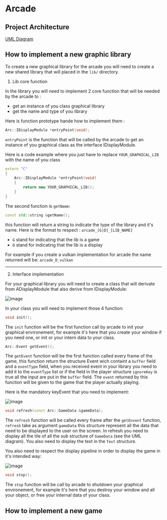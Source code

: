 
# Arcade

## Project Architecture

[UML Diagram](https://lucid.app/lucidchart/6680fd71-2d91-41ca-bd80-dfa4c7227fbd/edit?viewport_loc=839%2C-53%2C2219%2C1059%2CL.BeP2~polPs&invitationId=inv_59fe9b67-f6d2-46ce-896b-5d7a95774716)

##  How to implement a new graphic library

To create a new graphical library for the arcade you will need to create a new shared library that will placed in the ```lib/``` directory.

1. Lib core function

In the library you will need to implement 2 core function that will be needed by the arcade to :

- get an instance of you class graphical library
- get the name and type of you library

Here is function prototype hande how to implement them :

```c++
Arc::IDisplayModule *entryPoint(void);
```
```entryPoint``` is the function that will be called by the arcade to get an instance of you graphical class as the interface IDisplayModule.

Here is a code example where you just have to replace ```YOUR_GRAPHICAL_LIB``` with the name of you class
```c++
extern "C"
{
    Arc::IDisplayModule *entryPoint(void)
    {
        return new YOUR_GRAPHICAL_LIB();
    }
}
```

The second function is ```getName```:

```c++
const std::string &getName();
```
this function will return a string to indicate the type of the library and it's name.
Here is the format to respect : ```arcade_[G|D]_[LIB_NAME]```
- ```G``` stand for indicating that the lib is a game
- ```D``` stand for indicating that the lib is a display

For example if you create a vulkan implementation for arcade the name returned will be: ```arcade_D_vulkan```

----

2. Interface implementation

For your graphical library you will need to create a class that will derivate from ADisplayModule that also derive from IDisplayModule:

![image](https://github.com/EpitechPromo2027/B-OOP-400-PAR-4-1-arcade-thibaud.cathala/assets/114906947/2db9c873-2799-4b17-ac40-b08021df8fd8)

In your class you will need to implement those 4 function:

```c++
void init();
```
The ```init``` function will be the first function call by arcade to init your graphical environement, for example it's here that you create your window if you need one, or init or your intern data to your class.

```c++
Arc::Event getEvent();
```
The ```getEvent``` function will be the first function called every frame of the game, this function return the structure Event wich containt a `buffer` field and a `eventType` field, when you received event in your library you need to add it to the `eventType` list or if the field in the player structure `ignoreKey` is true all the input are put in the `buffer` field. The `event` returned by this function will be given to the game that the player actually playing.

Here is the mandatory keyEvent that you need to implement:

![image](https://github.com/EpitechPromo2027/B-OOP-400-PAR-4-1-arcade-thibaud.cathala/assets/114906947/558043c6-0e4f-40dd-b40e-9a1ceaba12ad)


```c++
void refresh(const Arc::GameData &gameData);
```
The `refresh` function will be called every frame after the `getEnvent` function, `refresh` take as argument `gameData` this structure represent all the data that need to be displayed to the user on the screen. In refresh you need to display all the tile of all the sub structure of `GameData` (see the UML diagram). You also need to display the text in the `Text` structure.

You also need to respect the display pipeline in order to display the game in it's intended way:

![image](https://github.com/EpitechPromo2027/B-OOP-400-PAR-4-1-arcade-thibaud.cathala/assets/114906947/7b902c3f-ff60-4f45-8938-5065ac07e324)

```c++
void stop();
```
The ```stop``` function will be call by arcade to shutdown your graphical environement, for example it's here that you destroy your window and all your object, or free your internal data of your class.

## How to implement a new game
